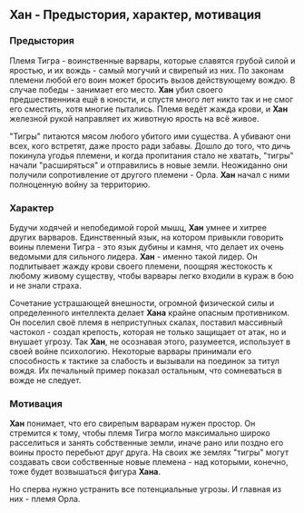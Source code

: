## Хан - Предыстория, характер, мотивация

### Предыстория

Племя Тигра - воинственные варвары, которые славятся грубой силой и яростью, и их вождь - самый могучий и свирепый из них. По законам племени любой его воин может бросить вызов действующему вождю. В случае победы - занимает его место. **Хан** убил своего предшественника ещё в юности, и спустя много лет никто так и не смог его сместить, хотя многие пытались. Племя ведёт жажда крови, и **Хан** железной рукой направляет их животную ярость на всё живое.

"Тигры" питаются мясом любого убитого ими существа. А убивают они всех, кого встретят, даже просто ради забавы. Дошло до того, что дичь покинула угодья племени, и когда пропитания стало не хватать, "тигры" начали "расширяться" и отправились в новые земли. Неожиданно они получили сопротивление от другого племени - Орла. **Хан** начал с ними полноценную войну за территорию.

### Характер

Будучи ходячей и непобедимой горой мышц, **Хан** умнее и хитрее других варваров. Единственный язык, на котором привыкли говорить воины племени Тигра - это язык дубины и камня, что делает их очень ведомыми для сильного лидера. **Хан** - именно такой лидер. Он подпитывает жажду крови своего племени, поощряя жестокость к любому живому существу, чтобы варвары легко входили в кураж в бою и не знали страха.

Сочетание устрашающей внешности, огромной физической силы и определенного интеллекта делает **Хана** крайне опасным противником. Он поселил своё племя в неприступных скалах, поставил массивный частокол - создал крепость, которая не только защищает от атак, но и внушает угрозу. Так **Хан**, не осознавая этого, разумеется, использует в своей войне психологию. Некоторые варвары принимали его способность к тактике за слабость и вызывали на поединок за титул вождя. Их печальный пример показал остальным, что сомневаться в вожде не следует.

### Мотивация

**Хан** понимает, что его свирепым варварам нужен простор. Он стремится к тому, чтобы племя Тигра могло максимально широко расселиться и занять собственные земли, иначе рано или поздно его воины просто перебьют друг друга. На своих же землях "тигры" могут создавать свои собственные новые племена - над которыми, конечно, тоже будет возвышаться фигура **Хана**.

Но сперва нужно устранить все потенциальные угрозы. И главная из них - племя Орла.